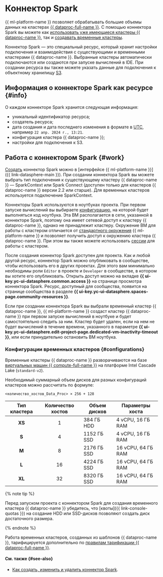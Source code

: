 # Коннектор Spark

{{ ml-platform-name }} позволяет обрабатывать большие объемы данных на кластерах [{{ dataproc-full-name }}](../../data-proc/). С помощью коннектора Spark вы можете как [использовать уже имеющиеся кластеры {{ dataproc-name }}](data-proc.md#spark-with-existing-cluster), так и [создавать временные кластеры](data-proc.md#spark-with-temporary-cluster).

Коннектор Spark — это специальный ресурс, который хранит настройки подключения и взаимодействия с существующими и временными кластерами {{ dataproc-name }}. Выбранные кластеры автоматически подключаются или создаются при запуске вычислений в IDE. При создании ресурса вы также можете указать данные для подключения к объектному хранилищу [S3](../../glossary/s3.md).

## Информация о коннекторе Spark как ресурсе {#info}

О каждом коннекторе Spark хранится следующая информация:

* уникальный идентификатор ресурса;
* создатель ресурса;
* дата создания и дата последнего изменения в формате в [UTC](https://ru.wikipedia.org/wiki/Всемирное_координированное_время), например `22 апр. 2024 г., 13:21`.
* конфигурация кластера {{ dataproc-name }};
* настройки для подключения к S3.

## Работа с коннектором Spark {#work}

[Создать](../operations/data/spark-connectors.md) коннектор Spark можно в [интерфейсе {{ ml-platform-name }}]({{ link-datasphere-main }}). При создании коннектора Spark вы можете выбрать тип подключения к существующему кластеру {{ dataproc-name }} — SparkContext или Spark Connect (доступен только для кластеров {{ dataproc-name }} версии 2.2 или старше). Для временных кластеров используется подключение SparkContext.

Коннекторы Spark используются в ноутбуках проекта. При первом запуске вычислений вы выбираете [конфигурацию](./configurations.md), на которой будет выполняться код ноутбука. Эта ВМ располагается в сети, указанной в коннекторе Spark, поэтому она имеет сетевой доступ к кластеру {{ dataproc-name }}, однако не принадлежит кластеру. Окружение ВМ для работы с кластером отличается от [стандартного окружения](./preinstalled-packages.md) {{ ml-platform-name }} и позволяет получить доступ к окружению кластера {{ dataproc-name }}. При этом вы также можете использовать [сессии](./data-proc.md#session) для работы с кластером.

После создания коннектор Spark доступен для проекта. Как и любой другой ресурс, коннектор Spark можно опубликовать в сообществе, чтобы использовать его в других проектах. Для этого вам минимально необходимы роли `Editor` в проекте и `Developer` в сообществе, в котором вы хотите его опубликовать. Открыть доступ можно на вкладке **{{ ui-key.yc-ui-datasphere.common.access }}** на странице просмотра коннектора Spark. Ресурс, доступный для сообщества, появится на странице сообщества в разделе **{{ ui-key.yc-ui-datasphere.spaces-page.community-resources }}**.

Если при создании коннектора Spark вы выбрали временный кластер {{ dataproc-name }}, {{ ml-platform-name }} создаст кластер {{ dataproc-name }} при первом запуске вычислений в ноутбуке и будет самостоятельно следить за ним. Кластер будет удален, если на нем не будет вычислений в течение времени, указанного в параметре **{{ ui-key.yc-ui-datasphere.edit-project-page.dedicated-vm-inactivity-timeout }}**, или если принудительно остановить ВМ ноутбука.

### Конфигурации временных кластеров {#configurations}

Временные кластеры {{ dataproc-name }} разворачиваются на базе [виртуальных машин {{ compute-full-name }}](../../compute/concepts/vm.md) на платформе Intel Cascade Lake (`standard-v2`).

Необходимый суммарный объем дисков для разных конфигураций кластеров можно рассчитать по формуле:

```
<количество_хостов_Data_Proc> × 256 + 128
```

| Тип кластера | Количество хостов | Объем дисков |  Параметры хоста   |
|:------------:|:-----------------:|--------------|------------------- |
|    **XS**    |         1         | 384 ГБ HDD   | 4 vCPU, 16 ГБ RAM  |
|    **S**     |         4         | 1152 ГБ SSD  | 4 vCPU, 16 ГБ RAM  |
|    **M**     |         8         | 2176 ГБ SSD  | 16 vCPU, 64 ГБ RAM |
|    **L**     |        16         | 4224 ГБ SSD  | 16 vCPU, 64 ГБ RAM |
|    **XL**    |        32         | 8320 ГБ SSD  | 16 vCPU, 64 ГБ RAM |

{% note tip %}

Перед запуском проекта с коннектором Spark для создания временного кластера {{ dataproc-name }} убедитесь, что [квоты]({{ link-console-quotas }}) на создание HDD или SSD-дисков позволяют создать диск достаточного размера.

{% endnote %}

Работа временных кластеров, созданных из шаблонов {{ dataproc-name }}, тарифицируется дополнительно по [правилам тарификации {{ dataproc-full-name }}](../../data-proc/pricing.md).

#### См. также {#see-also}

* [Как создать, изменить и удалить коннектор Spark](../operations/data/spark-connectors.md).
